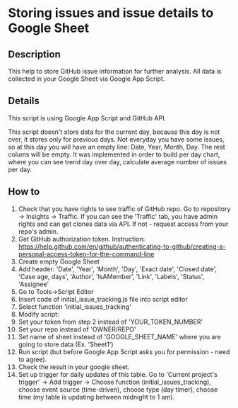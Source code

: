 # Storing issues and issue details to Google Sheet

## Description
This help to store GitHub issue information for further analysis. All data is collected in your Google Sheet via Google App Script.

## Details

This script is using Google App Script and GitHub API.

This script doesn't store data for the current day, because this day is not over, it stores only for previous days. 
Not everyday you have some issues, so at this day you will have an empty line: Date, Year, Month, Day. The rest colums will be empty. It was implemented in order to build per day chart, where you can see trend day over day, calculate average number of issues per day.


## How to
1. Check that you have rights to see traffic of GitHub repo. Go to repository -> Insights -> Traffic. 
If you can see the 'Traffic' tab, you have admin rights and can get clones data via API. If not - request access from your repo's admin.
1. Get GitHub authorization token. Instruction: https://help.github.com/en/github/authenticating-to-github/creating-a-personal-access-token-for-the-command-line
1. Create empty Google Sheet
1. Add header: 'Date', 'Year', 'Month', 'Day', 'Exact date', 'Closed date', 'Case age, days', 'Author',	'IsAMember', 'Link', 'Labels', 'Status', 'Assignee'
1. Go to Tools->Script Editor
1. Insert code of initial_issue_tracking.js file into script editor 
1. Select function 'initial_issues_tracking'
1. Modify script:
 1. Set your token from step 2 instead of 'YOUR_TOKEN_NUMBER'
 1. Set your repo instead of 'OWNER/REPO'
 1. Set name of sheet instead of 'GOOGLE_SHEET_NAME' where you are going to store data (Ex. 'Sheet1')
1. Run script (but before Google App Script asks you for permission - need to agree). 
1. Check the result in your google sheet.
1. Set up trigger for daily updates of this table. Go to 'Current project's trigger' -> Add trigger -> Choose function (initial_issues_tracking), choose event source (time-driven), choose type (day timer), choose time (my table is updating between midnight to 1 am).